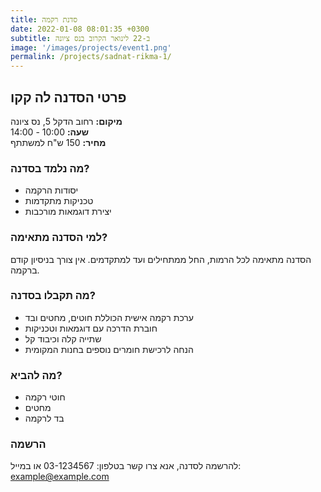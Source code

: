 ```yaml
---
title: סדנת רקמה
date: 2022-01-08 08:01:35 +0300
subtitle: ב-22 לינואר הקרוב בנס ציונה
image: '/images/projects/event1.png'
permalink: /projects/sadnat-rikma-1/
---
```


## פרטי הסדנה לה קקו

**מיקום:** רחוב הדקל 5, נס ציונה  
**שעה:** 10:00 - 14:00  
**מחיר:** 150 ש"ח למשתתף  

### מה נלמד בסדנה?

- יסודות הרקמה
- טכניקות מתקדמות
- יצירת דוגמאות מורכבות

### למי הסדנה מתאימה?

הסדנה מתאימה לכל הרמות, החל ממתחילים ועד למתקדמים. אין צורך בניסיון קודם ברקמה.

### מה תקבלו בסדנה?

- ערכת רקמה אישית הכוללת חוטים, מחטים ובד
- חוברת הדרכה עם דוגמאות וטכניקות
- שתייה קלה וכיבוד קל
- הנחה לרכישת חומרים נוספים בחנות המקומית

### מה להביא?

- חוטי רקמה
- מחטים
- בד לרקמה

### הרשמה

להרשמה לסדנה, אנא צרו קשר בטלפון: 03-1234567 או במייל: example@example.com
